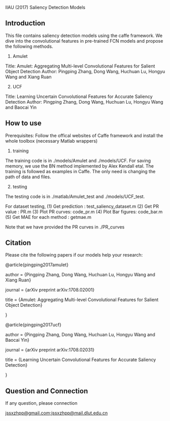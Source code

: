 IIAU (2017) Saliency Detection Models

Introduction
----------------------------------------------------------------------------------
  This file contains saliency detection models using the caffe framework. We dive into
the convolutional features in pre-trained FCN models and propose the following methods.
1) Amulet

Title: Amulet: Aggregating Multi-level Convolutional Features for Salient Object Detection
Author: Pingping Zhang, Dong Wang, Huchuan Lu, Hongyu Wang and Xiang Ruan 

2) UCF

Title: Learning Uncertain Convolutional Features for Accurate Saliency Detection
Author: Pingping Zhang, Dong Wang, Huchuan Lu, Hongyu Wang and Baocai Yin

How to use
-----------------------------------------------------------------------------------
Prerequisites: Follow the offical websites of Caffe framework and install the whole toolbox 
(necessary Matlab wrappers)

1) training

  The training code is in ./models/Amulet and ./models/UCF. For saving memory, we use the 
BN method implemented by Alex Kendall etal. The training is followed as examples in Caffe. 
The only need is changing the path of data and files.

2) testing

 The testing code is in ./matlab/Amulet_test and ./models/UCF_test. 
 
For dataset testing, 
  (1) Get prediction : test_saliency_dataset.m
  (2) Get PR value : PR.m
  (3) Plot PR curves: code_pr.m
  (4) Plot Bar figures: code_bar.m
  (5) Get MAE for each method : getmae.m
  
Note that we have provided the PR curves in ./PR_curves

Citation
-----------------------------------------------------------------------------------
Please cite the following papers if our models help your research:

@article{pingping2017amulet}

 author = {Pingping Zhang, Dong Wang, Huchuan Lu, Hongyu Wang and Xiang Ruan}
 
 journal = {arXiv preprint arXiv:1708.02001}
 
 title = {Amulet: Aggregating Multi-level Convolutional Features for Salient Object Detection}
 
}

@article{pingping2017ucf}

 author = {Pingping Zhang, Dong Wang, Huchuan Lu, Hongyu Wang and Baocai Yin}
 
 journal = {arXiv preprint arXiv:1708.02031}
 
 title = {Learning Uncertain Convolutional Features for Accurate Saliency Detection}
 
}

Question and Connection
----------------------------------------------------------------------------------
If any question, please connection

jssxzhpp@gmail.com;jssxzhpp@mail.dlut.edu.cn
